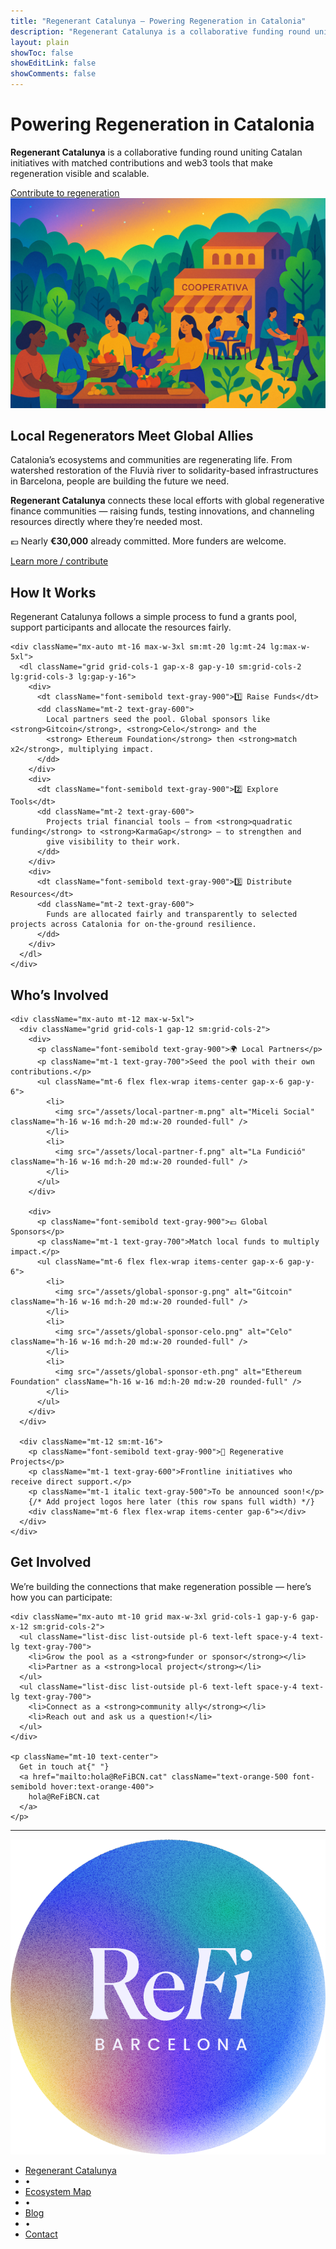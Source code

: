 ```yaml
---
title: "Regenerant Catalunya — Powering Regeneration in Catalonia"
description: "Regenerant Catalunya is a collaborative funding round uniting Catalan initiatives with matched contributions and web3 tools that make regeneration visible and scalable."
layout: plain
showToc: false
showEditLink: false
showComments: false
---
```


<div className="py-12 sm:py-24">
  <div className="mx-auto max-w-7xl px-6 lg:px-8">
    <div className="grid grid-cols-1 gap-8 lg:grid-cols-2 lg:items-center">
      <div className="text-left">
        <h1 className="text-balance text-5xl font-semibold tracking-tight text-gray-900 sm:text-6xl">
          Powering Regeneration in Catalonia
        </h1>
        <p className="mt-8 text-pretty text-lg text-gray-600 sm:text-xl/8">
          <strong>Regenerant Catalunya</strong> is a collaborative funding round uniting Catalan initiatives with matched contributions and web3 tools that make regeneration visible and scalable.
        </p>
        <div className="mt-10 flex items-center gap-x-6">
          <a
            href="#get-involved"
            className="rounded-md bg-orange-400 px-3.5 py-2.5 text-sm font-semibold text-white shadow hover:bg-orange-300"
          >
            Contribute to regeneration
          </a>
        </div>
      </div>
      <div className="sm:px-6 lg:px-0">
        <img src="/assets/hero-regencat.png" alt="Regenerant Catalunya illustration" className="w-full rounded-lg object-cover"/>
      </div>
    </div>
  </div>
</div>


<div className="bg-orange-50 py-12 sm:py-24 my-12">
  <div className="mx-auto max-w-7xl px-6 lg:px-8">
    <div className="mx-auto max-w-3xl lg:text-center">
      <h2 className="text-3xl font-semibold tracking-tight text-gray-900 sm:text-4xl">
        Local Regenerators Meet Global Allies
      </h2>
      <p className="mt-6 text-lg/8 text-gray-600">
        Catalonia’s ecosystems and communities are regenerating life. From watershed restoration of the Fluvià river
        to solidarity-based infrastructures in Barcelona, people are building the future we need.
      </p>
      <p className="mt-6 text-lg/8 text-gray-600">
        <strong>Regenerant Catalunya</strong> connects these local efforts with global regenerative finance communities — raising funds,
        testing innovations, and channeling resources directly where they’re needed most.
      </p>
      <p className="mt-6 text-lg/8 text-gray-600">
        💶 Nearly <strong>€30,000</strong> already committed. More funders are welcome.
      </p>
      <div className="mt-10 flex items-center justify-center gap-x-6">
        <a href="#get-involved" className="rounded-md bg-orange-400 px-3.5 py-2.5 text-sm font-semibold text-white shadow hover:bg-orange-300">
          Learn more / contribute
        </a>
      </div>
    </div>
  </div>
</div>


<div className="py-12 sm:py-24">
  <div className="mx-auto max-w-7xl px-6 lg:px-8">
    <div className="mx-auto max-w-3xl lg:text-center">
      <h2 className="text-4xl font-semibold tracking-tight text-gray-900 sm:text-5xl">How It Works</h2>
      <p className="mt-6 text-lg/8 text-gray-600"> Regenerant Catalunya follows a simple process to fund a grants pool, support participants and allocate the resources fairly.</p>
    </div>

    <div className="mx-auto mt-16 max-w-3xl sm:mt-20 lg:mt-24 lg:max-w-5xl">
      <dl className="grid grid-cols-1 gap-x-8 gap-y-10 sm:grid-cols-2 lg:grid-cols-3 lg:gap-y-16">
        <div>
          <dt className="font-semibold text-gray-900">1️⃣ Raise Funds</dt>
          <dd className="mt-2 text-gray-600">
            Local partners seed the pool. Global sponsors like <strong>Gitcoin</strong>, <strong>Celo</strong> and the
            <strong> Ethereum Foundation</strong> then <strong>match x2</strong>, multiplying impact.
          </dd>
        </div>
        <div>
          <dt className="font-semibold text-gray-900">2️⃣ Explore Tools</dt>
          <dd className="mt-2 text-gray-600">
            Projects trial financial tools — from <strong>quadratic funding</strong> to <strong>KarmaGap</strong> — to strengthen and
            give visibility to their work.
          </dd>
        </div>
        <div>
          <dt className="font-semibold text-gray-900">3️⃣ Distribute Resources</dt>
          <dd className="mt-2 text-gray-600">
            Funds are allocated fairly and transparently to selected projects across Catalonia for on-the-ground resilience.
          </dd>
        </div>
      </dl>
    </div>
  </div>
</div>


<div className="py-12 sm:py-24">
  <div className="mx-auto max-w-7xl px-6 lg:px-8">
    <h2 className="text-center text-4xl font-semibold tracking-tight text-gray-900 sm:text-5xl">
      Who’s Involved
    </h2>

    <div className="mx-auto mt-12 max-w-5xl">
      <div className="grid grid-cols-1 gap-12 sm:grid-cols-2">
        <div>
          <p className="font-semibold text-gray-900">🌍 Local Partners</p>
          <p className="mt-1 text-gray-700">Seed the pool with their own contributions.</p>
          <ul className="mt-6 flex flex-wrap items-center gap-x-6 gap-y-6">
            <li>
              <img src="/assets/local-partner-m.png" alt="Miceli Social" className="h-16 w-16 md:h-20 md:w-20 rounded-full" />
            </li>
            <li>
              <img src="/assets/local-partner-f.png" alt="La Fundició" className="h-16 w-16 md:h-20 md:w-20 rounded-full" />
            </li>
          </ul>
        </div>

        <div>
          <p className="font-semibold text-gray-900">💶 Global Sponsors</p>
          <p className="mt-1 text-gray-700">Match local funds to multiply impact.</p>
          <ul className="mt-6 flex flex-wrap items-center gap-x-6 gap-y-6">
            <li>
              <img src="/assets/global-sponsor-g.png" alt="Gitcoin" className="h-16 w-16 md:h-20 md:w-20 rounded-full" />
            </li>
            <li>
              <img src="/assets/global-sponsor-celo.png" alt="Celo" className="h-16 w-16 md:h-20 md:w-20 rounded-full" />
            </li>
            <li>
              <img src="/assets/global-sponsor-eth.png" alt="Ethereum Foundation" className="h-16 w-16 md:h-20 md:w-20 rounded-full" />
            </li>
          </ul>
        </div>
      </div>

      <div className="mt-12 sm:mt-16">
        <p className="font-semibold text-gray-900">🌱 Regenerative Projects</p>
        <p className="mt-1 text-gray-600">Frontline initiatives who receive direct support.</p>
        <p className="mt-1 italic text-gray-500">To be announced soon!</p>
        {/* Add project logos here later (this row spans full width) */}
        <div className="mt-6 flex flex-wrap items-center gap-6"></div>
      </div>
    </div>
  </div>
</div>


<div id="get-involved" className="bg-orange-50 py-12 sm:py-16">
  <div className="mx-auto max-w-7xl px-6 lg:px-8">
    <div className="mx-auto max-w-3xl text-center">
      <h2 className="text-4xl font-semibold tracking-tight text-gray-900 sm:text-5xl">Get Involved</h2>
      <p className="mt-6 text-lg/8 text-gray-600">
        We’re building the connections that make regeneration possible — here’s how you can participate:
      </p>
    </div>

    <div className="mx-auto mt-10 grid max-w-3xl grid-cols-1 gap-y-6 gap-x-12 sm:grid-cols-2">
      <ul className="list-disc list-outside pl-6 text-left space-y-4 text-lg text-gray-700">
        <li>Grow the pool as a <strong>funder or sponsor</strong></li>
        <li>Partner as a <strong>local project</strong></li>
      </ul>
      <ul className="list-disc list-outside pl-6 text-left space-y-4 text-lg text-gray-700">
        <li>Connect as a <strong>community ally</strong></li>
        <li>Reach out and ask us a question!</li>
      </ul>
    </div>

    <p className="mt-10 text-center">
      Get in touch at{" "}
      <a href="mailto:hola@ReFiBCN.cat" className="text-orange-500 font-semibold hover:text-orange-400">
        hola@ReFiBCN.cat
      </a>
    </p>
  </div>
</div>

---

<section className="relative z-10 border-t border-gray-200 theme-bg-main -mb-10 sm:-mb-16">
  <div className="mx-auto max-w-7xl px-6 lg:px-12 pt-16 pb-0">
    <div className="flex flex-col items-center gap-4">
      <img src="/assets/ReFiBCN.png" alt="ReFi BCN logo" className="h-32 w-32" />
      <nav aria-label="Site links">
        <ul className="flex flex-wrap items-center justify-center gap-x-3 gap-y-1 text-sm md:text-base leading-6 text-gray-700">
          <li><a href="/regenerant-cat" className="hover:text-orange-500">Regenerant Catalunya</a></li>
          <li className="text-gray-300 select-none">•</li>
          <li><a href="https://refibcn.cat/Home_CAT" className="hover:text-orange-500">Ecosystem Map</a></li>
          <li className="text-gray-300 select-none">•</li>
          <li><a href="/blog" className="hover:text-orange-500">Blog</a></li>
          <li className="text-gray-300 select-none">•</li>
          <li><a href="mailto:hola@ReFiBCN.cat" className="hover:text-orange-500">Contact</a></li>
        </ul>
      </nav>
    </div>
  </div>
</section>

